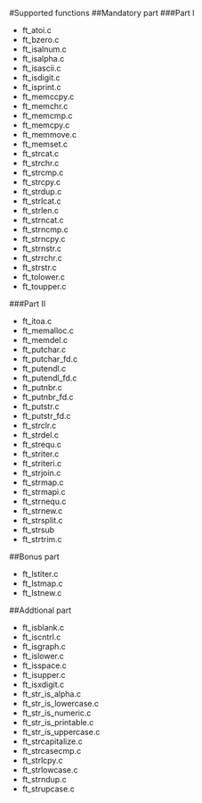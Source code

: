 #Supported functions
##Mandatory part
###Part I

- ft_atoi.c
- ft_bzero.c
- ft_isalnum.c
- ft_isalpha.c
- ft_isascii.c
- ft_isdigit.c
- ft_isprint.c
- ft_memccpy.c
- ft_memchr.c
- ft_memcmp.c
- ft_memcpy.c
- ft_memmove.c
- ft_memset.c
- ft_strcat.c
- ft_strchr.c
- ft_strcmp.c
- ft_strcpy.c
- ft_strdup.c
- ft_strlcat.c
- ft_strlen.c
- ft_strncat.c
- ft_strncmp.c
- ft_strncpy.c
- ft_strnstr.c
- ft_strrchr.c
- ft_strstr.c
- ft_tolower.c
- ft_toupper.c

###Part II

- ft_itoa.c
- ft_memalloc.c
- ft_memdel.c
- ft_putchar.c
- ft_putchar_fd.c
- ft_putendl.c
- ft_putendl_fd.c
- ft_putnbr.c
- ft_putnbr_fd.c
- ft_putstr.c
- ft_putstr_fd.c
- ft_strclr.c
- ft_strdel.c
- ft_strequ.c
- ft_striter.c
- ft_striteri.c
- ft_strjoin.c
- ft_strmap.c
- ft_strmapi.c
- ft_strnequ.c
- ft_strnew.c
- ft_strsplit.c
- ft_strsub
- ft_strtrim.c

##Bonus part

- ft_lstiter.c
- ft_lstmap.c
- ft_lstnew.c

##Addtional part

- ft_isblank.c
- ft_iscntrl.c
- ft_isgraph.c
- ft_islower.c
- ft_isspace.c
- ft_isupper.c
- ft_isxdigit.c
- ft_str_is_alpha.c
- ft_str_is_lowercase.c
- ft_str_is_numeric.c
- ft_str_is_printable.c
- ft_str_is_uppercase.c
- ft_strcapitalize.c
- ft_strcasecmp.c
- ft_strlcpy.c
- ft_strlowcase.c
- ft_strndup.c
- ft_strupcase.c
